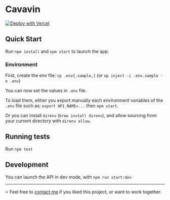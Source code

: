 # Cavavin

[![Deploy with Vercel](https://vercel.com/button)](https://vercel.com/new/clone?repository-url=https://github.com/tiste/cavavin&env=API_KEY,MONGO_URI&env-description=API%20Key%20and%20MongoDB%20URI%20for%20the%20application)

## Quick Start

Run `npm install` and `npm start` to launch the app.

### Environment

First, create the env file: `cp .env{.sample,}` (or `op inject -i .env.sample -o .env`)

You can now set the values in `.env` file.

To load them, either you export manually each environment variables of the `.env` file such as: `export API_NAME=...`
then `npm start`.

Or you can install `direnv` (`brew install direnv`), and allow sourcing from your current directory with `direnv allow`.

## Running tests

Run `npm test`

## Development

You can launch the API in dev mode, with `npm run start:dev`

---

⭐️ Feel free to [contact me](https://tiste.io/contact) if you liked this project, or want to work together.
